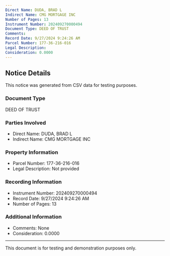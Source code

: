 ```yaml
---
Direct Name: DUDA, BRAD L
Indirect Name: CMG MORTGAGE INC
Number of Pages: 13
Instrument Number: 202409270000494
Document Type: DEED OF TRUST
Comments: 
Record Date: 9/27/2024 9:24:26 AM
Parcel Number: 177-36-216-016
Legal Description: 
Consideration: 0.0000
---
```


## Notice Details

This notice was generated from CSV data for testing purposes.

### Document Type
DEED OF TRUST

### Parties Involved
- Direct Name: DUDA, BRAD L
- Indirect Name: CMG MORTGAGE INC

### Property Information
- Parcel Number: 177-36-216-016
- Legal Description: Not provided

### Recording Information
- Instrument Number: 202409270000494
- Record Date: 9/27/2024 9:24:26 AM
- Number of Pages: 13

### Additional Information
- Comments: None
- Consideration: 0.0000

---

This document is for testing and demonstration purposes only.
